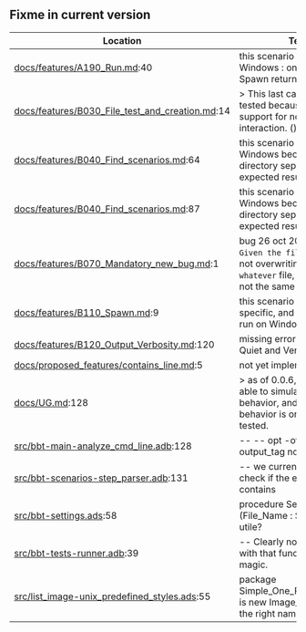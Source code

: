 Fixme in current version
------------------------

Location | Text
---------|-----
[docs/features/A190_Run.md](../docs/features/A190_Run.md):40| this scenario fail on Windows : on Windows, Spawn return Success 
[docs/features/B030_File_test_and_creation.md](../docs/features/B030_File_test_and_creation.md):14|> This last case is not yet tested because bbt doesn't support for now prompt interaction. ()  
[docs/features/B040_Find_scenarios.md](../docs/features/B040_Find_scenarios.md):64| this scenario fail on Windows because of the directory separator in the expected result.  
[docs/features/B040_Find_scenarios.md](../docs/features/B040_Find_scenarios.md):87| this scenario fail on Windows because of the directory separator in the expected result.  
[docs/features/B070_Mandatory_new_bug.md](../docs/features/B070_Mandatory_new_bug.md):1| bug 26 oct 2024 : the `Given the file whatever` is not overwriting an existing `whatever` file, even if it has not the same content.
[docs/features/B110_Spawn.md](../docs/features/B110_Spawn.md):9| this scenario is Unix specific, and should not be run on Windows.  
[docs/features/B120_Output_Verbosity.md](../docs/features/B120_Output_Verbosity.md):120| missing error output for Quiet and Verbose mode
[docs/proposed_features/contains_line.md](../docs/proposed_features/contains_line.md):5| not yet implemented.
[docs/UG.md](../docs/UG.md):128|>  as of 0.0.6, bbt is not able to simulate interactive behavior, and so this behavior is only partially tested.  
[src/bbt-main-analyze_cmd_line.adb](../src/bbt-main-analyze_cmd_line.adb):128|         --     --  opt -ot / --output_tag not yet coded
[src/bbt-scenarios-step_parser.adb](../src/bbt-scenarios-step_parser.adb):131|                                                                                                   --  we currently do not check if the existing file contains
[src/bbt-settings.ads](../src/bbt-settings.ads):58|   procedure Set_Result_File (File_Name : String); --  utile?
[src/bbt-tests-runner.adb](../src/bbt-tests-runner.adb):39|   --  Clearly not confortable with that function, it's magic.
[src/list_image-unix_predefined_styles.ads](../src/list_image-unix_predefined_styles.ads):55|   package Simple_One_Per_Line_Style is new Image_Style --  not the right name at all
